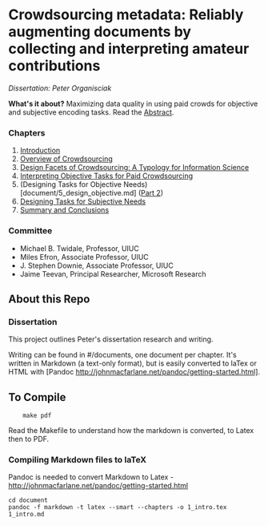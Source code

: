 # Crowdsourcing metadata: Reliably augmenting documents by collecting and interpreting amateur contributions

_Dissertation: Peter Organisciak_

**What's it about?**
Maximizing data quality in using paid crowds for objective and subjective encoding tasks. Read the [Abstract](document/0_abstract.md).

### Chapters

1. [Introduction](document/1_intro.md)
2. [Overview of Crowdsourcing](document/2_crowdsourcing.md)
3. [Design Facets of Crowdsourcing: A Typology for Information Science](document/3_typology.md)
4. [Interpreting Objective Tasks for Paid Crowdsourcing](document/4_posterior_objective.md)
5. (Designing Tasks for Objective Needs)[document/5_design_objective.md] ([Part 2](document/5_5_ams-study.md))
6. [Designing Tasks for Subjective Needs](document/6_subjective.md)
7. [Summary and Conclusions](document/7_conclusions.md)

### Committee

- Michael B. Twidale, Professor, UIUC
- Miles Efron, Associate Professor, UIUC
- J. Stephen Downie, Associate Professor, UIUC
- Jaime Teevan, Principal Researcher, Microsoft Research


## About this Repo

### Dissertation

This project outlines Peter's dissertation research and writing.

Writing can be found in #/documents, one document per chapter. It's written in Markdown (a text-only format), but is easily converted to laTex or HTML with [Pandoc http://johnmacfarlane.net/pandoc/getting-started.html].


## To Compile

```
	make pdf
```

Read the Makefile to understand how the markdown is converted, to Latex then to PDF.

### Compiling Markdown files to laTeX

Pandoc is needed to convert Markdown to Latex
-http://johnmacfarlane.net/pandoc/getting-started.html

```
cd document
pandoc -f markdown -t latex --smart --chapters -o 1_intro.tex 1_intro.md
